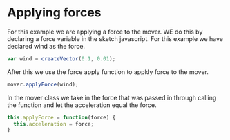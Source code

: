 # Applying forces

For this example we are applying a force to the mover. WE do this by declaring a force variable in the sketch javascript. For this example we have declared wind as the force.
```js
var wind = createVector(0.1, 0.01);
```

After this we use the force apply function to appkly force to the mover.
```js
mover.applyForce(wind);
```

In the mover class we take in the force that was passed in through calling the function and let the acceleration equal the force.
```js
this.applyForce = function(force) {
  this.acceleration = force;
}
```
